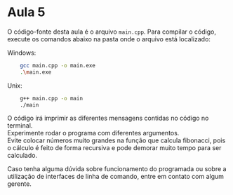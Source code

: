 # Aula 5

O código-fonte desta aula é o arquivo `main.cpp`. Para compilar o código, execute os comandos abaixo na pasta onde o arquivo está localizado:

Windows:  
```bash
    gcc main.cpp -o main.exe
    .\main.exe
```

Unix:
```bash
    g++ main.cpp -o main
    ./main
```

O código irá imprimir as diferentes mensagens contidas no código no terminal.  
Experimente rodar o programa com diferentes argumentos.  
Evite colocar números muito grandes na função que calcula fibonacci, pois o cálculo é feito de forma recursiva e pode demorar muito tempo para ser calculado.  

Caso tenha alguma dúvida sobre funcionamento do programada ou sobre a utilização de interfaces de linha de comando, entre em contato com algum gerente.
